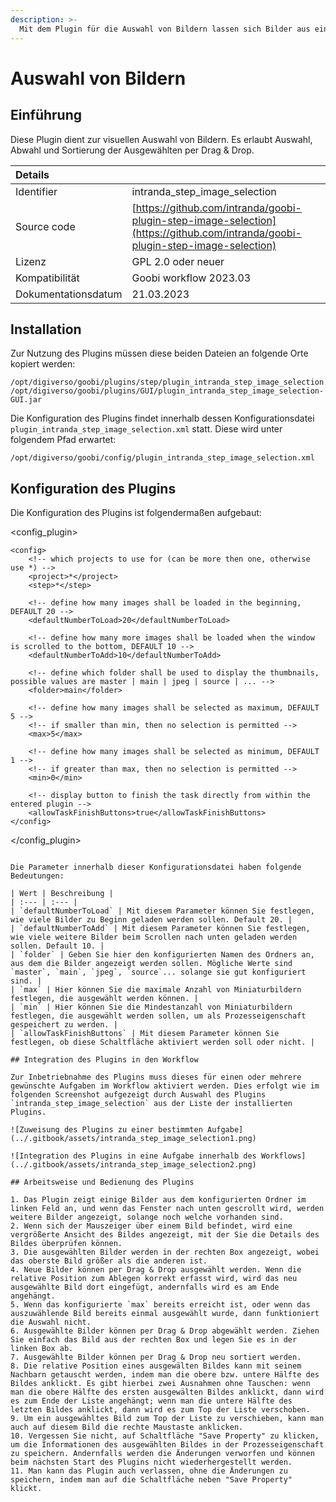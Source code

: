 ```yaml
---
description: >-
  Mit dem Plugin für die Auswahl von Bildern lassen sich Bilder aus einer Menge von Bildern auswählen.
---
```


# Auswahl von Bildern

## Einführung

Diese Plugin dient zur visuellen Auswahl von Bildern. Es erlaubt Auswahl, Abwahl und Sortierung der Ausgewählten per Drag & Drop.

| Details |  |
| :--- | :--- |
| Identifier | intranda\_step\_image\_selection |
| Source code | [https://github.com/intranda/goobi-plugin-step-image-selection](https://github.com/intranda/goobi-plugin-step-image-selection) |
| Lizenz | GPL 2.0 oder neuer |
| Kompatibilität | Goobi workflow 2023.03 |
| Dokumentationsdatum | 21.03.2023 |

## Installation

Zur Nutzung des Plugins müssen diese beiden Dateien an folgende Orte kopiert werden:

```text
/opt/digiverso/goobi/plugins/step/plugin_intranda_step_image_selection.jar
/opt/digiverso/goobi/plugins/GUI/plugin_intranda_step_image_selection-GUI.jar
```

Die Konfiguration des Plugins findet innerhalb dessen Konfigurationsdatei `plugin_intranda_step_image_selection.xml` statt. Diese wird unter folgendem Pfad erwartet:

```text
/opt/digiverso/goobi/config/plugin_intranda_step_image_selection.xml
```

## Konfiguration des Plugins

Die Konfiguration des Plugins ist folgendermaßen aufgebaut:

<config_plugin>
    <!--
        order of configuration is:
          1.) project name and step name matches
          2.) step name matches and project is *
          3.) project name matches and step name is *
          4.) project name and step name are *
    -->
    
    <config>
        <!-- which projects to use for (can be more then one, otherwise use *) -->
        <project>*</project>
        <step>*</step>
        
        <!-- define how many images shall be loaded in the beginning, DEFAULT 20 -->
        <defaultNumberToLoad>20</defaultNumberToLoad>
        
        <!-- define how many more images shall be loaded when the window is scrolled to the bottom, DEFAULT 10 -->
        <defaultNumberToAdd>10</defaultNumberToAdd>
        
        <!-- define which folder shall be used to display the thumbnails, possible values are master | main | jpeg | source | ... -->
        <folder>main</folder>
        
        <!-- define how many images shall be selected as maximum, DEFAULT 5 -->
        <!-- if smaller than min, then no selection is permitted -->
        <max>5</max>
        
        <!-- define how many images shall be selected as minimum, DEFAULT 1 -->
        <!-- if greater than max, then no selection is permitted -->
        <min>0</min>
        
        <!-- display button to finish the task directly from within the entered plugin -->
        <allowTaskFinishButtons>true</allowTaskFinishButtons>
    </config>

</config_plugin>
```

Die Parameter innerhalb dieser Konfigurationsdatei haben folgende Bedeutungen:

| Wert | Beschreibung |
| :--- | :--- |
| `defaultNumberToLoad` | Mit diesem Parameter können Sie festlegen, wie viele Bilder zu Beginn geladen werden sollen. Default 20. |
| `defaultNumberToAdd` | Mit diesem Parameter können Sie festlegen, wie viele weitere Bilder beim Scrollen nach unten geladen werden sollen. Default 10. |
| `folder` | Geben Sie hier den konfigurierten Namen des Ordners an, aus dem die Bilder angezeigt werden sollen. Mögliche Werte sind `master`, `main`, `jpeg`, `source`... solange sie gut konfiguriert sind. |
| `max` | Hier können Sie die maximale Anzahl von Miniaturbildern festlegen, die ausgewählt werden können. |
| `min` | Hier können Sie die Mindestanzahl von Miniaturbildern festlegen, die ausgewählt werden sollen, um als Prozesseigenschaft gespeichert zu werden. |
| `allowTaskFinishButtons` | Mit diesem Parameter können Sie festlegen, ob diese Schaltfläche aktiviert werden soll oder nicht. |

## Integration des Plugins in den Workflow

Zur Inbetriebnahme des Plugins muss dieses für einen oder mehrere gewünschte Aufgaben im Workflow aktiviert werden. Dies erfolgt wie im folgenden Screenshot aufgezeigt durch Auswahl des Plugins `intranda_step_image_selection` aus der Liste der installierten Plugins.

![Zuweisung des Plugins zu einer bestimmten Aufgabe](../.gitbook/assets/intranda_step_image_selection1.png)

![Integration des Plugins in eine Aufgabe innerhalb des Workflows](../.gitbook/assets/intranda_step_image_selection2.png)

## Arbeitsweise und Bedienung des Plugins

1. Das Plugin zeigt einige Bilder aus dem konfigurierten Ordner im linken Feld an, und wenn das Fenster nach unten gescrollt wird, werden weitere Bilder angezeigt, solange noch welche vorhanden sind.
2. Wenn sich der Mauszeiger über einem Bild befindet, wird eine vergrößerte Ansicht des Bildes angezeigt, mit der Sie die Details des Bildes überprüfen können.
3. Die ausgewählten Bilder werden in der rechten Box angezeigt, wobei das oberste Bild größer als die anderen ist.
4. Neue Bilder können per Drag & Drop ausgewählt werden. Wenn die relative Position zum Ablegen korrekt erfasst wird, wird das neu ausgewählte Bild dort eingefügt, andernfalls wird es am Ende angehängt.
5. Wenn das konfigurierte `max` bereits erreicht ist, oder wenn das auszuwählende Bild bereits einmal ausgewählt wurde, dann funktioniert die Auswahl nicht.
6. Ausgewählte Bilder können per Drag & Drop abgewählt werden. Ziehen Sie einfach das Bild aus der rechten Box und legen Sie es in der linken Box ab.
7. Ausgewählte Bilder können per Drag & Drop neu sortiert werden.
8. Die relative Position eines ausgewälten Bildes kann mit seinem Nachbarn getauscht werden, indem man die obere bzw. untere Hälfte des Bildes anklickt. Es gibt hierbei zwei Ausnahmen ohne Tauschen: wenn man die obere Hälfte des ersten ausgewälten Bildes anklickt, dann wird es zum Ende der Liste angehängt; wenn man die untere Hälfte des letzten Bildes anklickt, dann wird es zum Top der Liste verschoben.
9. Um ein ausgewähltes Bild zum Top der Liste zu verschieben, kann man auch auf diesem Bild die rechte Maustaste anklicken.
10. Vergessen Sie nicht, auf Schaltfläche "Save Property" zu klicken, um die Informationen des ausgewählten Bildes in der Prozesseigenschaft zu speichern. Andernfalls werden die Änderungen verworfen und können beim nächsten Start des Plugins nicht wiederhergestellt werden.
11. Man kann das Plugin auch verlassen, ohne die Änderungen zu speichern, indem man auf die Schaltfläche neben "Save Property" klickt.

